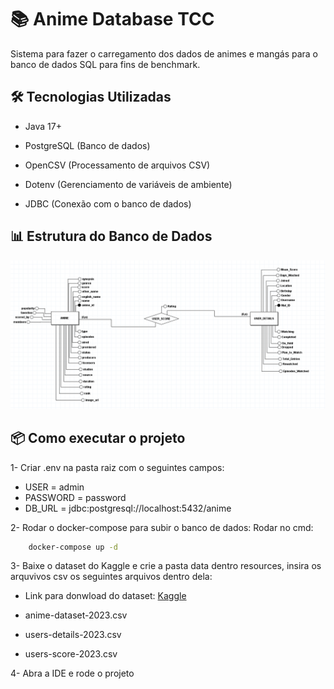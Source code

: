 # 📚 Anime Database TCC
Sistema para fazer o carregamento dos dados de animes e mangás para o banco de dados SQL para fins de benchmark.



## 🛠 Tecnologias Utilizadas
- Java 17+

- PostgreSQL (Banco de dados)

- OpenCSV (Processamento de arquivos CSV)

- Dotenv (Gerenciamento de variáveis de ambiente)

- JDBC (Conexão com o banco de dados)


## 📊 Estrutura do Banco de Dados

![Texto Alternativo](src/main/resources/images/diagrama.png)


## 📦 Como executar o projeto

1- Criar .env na pasta raiz com o seguintes campos:

- USER = admin
- PASSWORD = password
- DB_URL = jdbc:postgresql://localhost:5432/anime


2- Rodar o docker-compose para subir o banco de dados:
Rodar no cmd: 
```bash 
    docker-compose up -d
```

3- Baixe o dataset do Kaggle e crie a pasta data dentro resources, insira os arquvivos csv os seguintes arquivos dentro dela:

- Link para donwload do dataset: [Kaggle](https://www.kaggle.com/datasets/dbdmobile/myanimelist-dataset/data) 

- anime-dataset-2023.csv
- users-details-2023.csv
- users-score-2023.csv

4- Abra a IDE e rode o projeto

